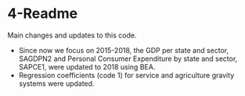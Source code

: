# 4-Readme		

Main changes and updates to this code.

- Since now we focus on 2015-2018, the GDP per state and sector, SAGDPN2 and Personal Consumer Expenditure by state and sector,  SAPCE1, were updated to 2018 using BEA.
- Regression coefficients (code 1) for service and agriculture gravity systems were updated. 
